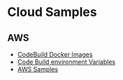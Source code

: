 # Cloud Samples

## AWS

- [CodeBuild Docker Images](https://docs.aws.amazon.com/codebuild/latest/userguide/build-env-ref-available.html)
- [Code Build environment Variables](https://docs.aws.amazon.com/codebuild/latest/userguide/build-env-ref-env-vars.html)
- [AWS Samples](https://github.com/aws-samples/aws-codebuild-samples)
